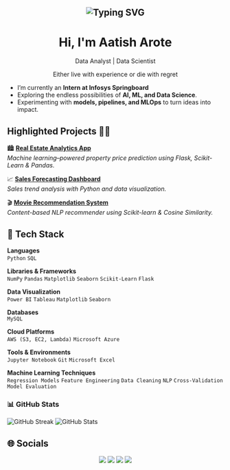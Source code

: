 <h2 align="center"><img src="https://readme-typing-svg.demolab.com?font=Fira+Code&pause=1000&random=false&width=435&lines=Curiosity%2C+Discipline%2C+Consistency" alt="Typing SVG" >

</h2>

<h1 align="center"> Hi, I'm Aatish Arote </br> 
</h1>
<p align="center">Data Analyst | Data Scientist </p>
<p align="center">Either live with experience or die with regret</p>

- I’m currently an **Intern at Infosys Springboard**  
- Exploring the endless possibilities of **AI, ML, and Data Science**.  
- Experimenting with **models, pipelines, and MLOps** to turn ideas into impact.

 
## Highlighted Projects 👨‍💻 

🏙 **[Real Estate Analytics App](https://github.com/aatisharote07/REAL_ESTATE_ANALYTICS_APP)**  
*Machine learning–powered property price prediction using Flask, Scikit-Learn & Pandas.*

📈 **[Sales Forecasting Dashboard](https://github.com/aatisharote07/SALES_DATA_FORECASTING)**  
*Sales trend analysis with Python and data visualization.*

🎬 **[Movie Recommendation System](https://github.com/aatisharote07/MOVIE_RECOMMENDATION_SYSTEM)**  
*Content-based NLP recommender using Scikit-learn & Cosine Similarity.*

 


## 🧰 Tech Stack  

**Languages**  
`Python` `SQL`

**Libraries & Frameworks**  
`NumPy` `Pandas` `Matplotlib` `Seaborn` `Scikit-Learn` `Flask`

**Data Visualization**  
`Power BI` `Tableau` `Matplotlib` `Seaborn`

**Databases**  
`MySQL`

**Cloud Platforms**  
`AWS (S3, EC2, Lambda)` `Microsoft Azure`

**Tools & Environments**  
`Jupyter Notebook` `Git` `Microsoft Excel`

**Machine Learning Techniques**  
`Regression Models` `Feature Engineering` `Data Cleaning` `NLP` `Cross-Validation` `Model Evaluation`

### 📊 GitHub Stats

![GitHub Streak](https://github-readme-streak-stats.herokuapp.com?user=aatisharote07&theme=radical&hide_border=true)
![GitHub Stats](https://github-readme-stats.vercel.app/api?username=aatisharote07&show_icons=true&theme=radical&hide_border=true)


## 🌐 Socials

<p align="center">
  <a href="https://www.linkedin.com/in/aatisharote/"><img src="https://img.shields.io/badge/LinkedIn-000?logo=linkedin&logoColor=0A66C2&style=for-the-badge"/></a>
  <a href="https://www.codechef.com/users/aatish07"><img src="https://img.shields.io/badge/CodeChef-000?logo=codechef&logoColor=EF3A2D&style=for-the-badge"/></a>
  <a href="https://leetcode.com/u/Aatish09/"><img src="https://img.shields.io/badge/LeetCode-000?logo=leetcode&logoColor=FFA116&style=for-the-badge"/></a>
  <a href="https://www.kaggle.com/aatisharote"><img src="https://img.shields.io/badge/Kaggle-000?logo=kaggle&logoColor=20BEFF&style=for-the-badge"/></a>
</p>


